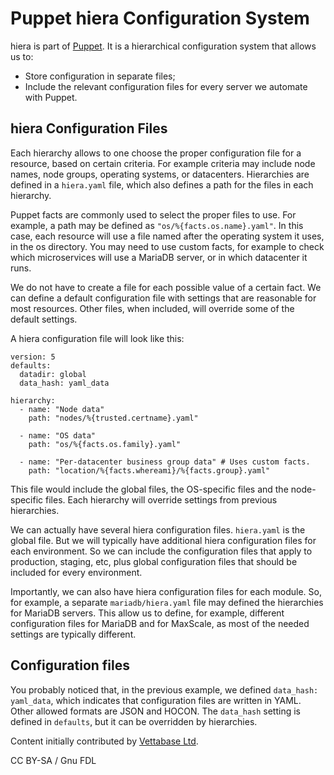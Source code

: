 
# Puppet hiera Configuration System

hiera is part of [Puppet](README.md). It is a hierarchical configuration system that allows us to:


* Store configuration in separate files;
* Include the relevant configuration files for every server we automate with Puppet.



## hiera Configuration Files


Each hierarchy allows to one choose the proper configuration file for a resource, based on certain criteria. For example criteria may include node names, node groups, operating systems, or datacenters. Hierarchies are defined in a `hiera.yaml` file, which also defines a path for the files in each hierarchy.


Puppet facts are commonly used to select the proper files to use. For example, a path may be defined as `"os/%{facts.os.name}.yaml"`. In this case, each resource will use a file named after the operating system it uses, in the os directory. You may need to use custom facts, for example to check which microservices will use a MariaDB server, or in which datacenter it runs.


We do not have to create a file for each possible value of a certain fact. We can define a default configuration file with settings that are reasonable for most resources. Other files, when included, will override some of the default settings.


A hiera configuration file will look like this:


```
version: 5
defaults:
  datadir: global
  data_hash: yaml_data

hierarchy:
  - name: "Node data"
    path: "nodes/%{trusted.certname}.yaml"

  - name: "OS data"
    path: "os/%{facts.os.family}.yaml"

  - name: "Per-datacenter business group data" # Uses custom facts.
    path: "location/%{facts.whereami}/%{facts.group}.yaml"
```

This file would include the global files, the OS-specific files and the node-specific files. Each hierarchy will override settings from previous hierarchies.


We can actually have several hiera configuration files. `hiera.yaml` is the global file. But we will typically have additional hiera configuration files for each environment. So we can include the configuration files that apply to production, staging, etc, plus global configuration files that should be included for every environment.


Importantly, we can also have hiera configuration files for each module. So, for example, a separate `mariadb/hiera.yaml` file may defined the hierarchies for MariaDB servers. This allow us to define, for example, different configuration files for MariaDB and for MaxScale, as most of the needed settings are typically different.


## Configuration files


You probably noticed that, in the previous example, we defined `data_hash: yaml_data`, which indicates that configuration files are written in YAML. Other allowed formats are JSON and HOCON. The `data_hash` setting is defined in `defaults`, but it can be overridden by hierarchies.



Content initially contributed by [Vettabase Ltd](https://vettabase.com/).


CC BY-SA / Gnu FDL

